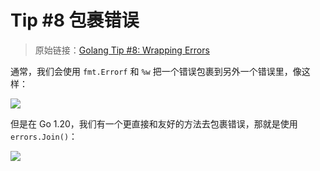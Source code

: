 # Tip #8 包裹错误

> 原始链接：[Golang Tip #8: Wrapping Errors](https://twitter.com/func25/status/1729768084100300945)

通常，我们会使用 `fmt.Errorf` 和 `%w` 把一个错误包裹到另外一个错误里，像这样：

![](./images/008/008_01.png)

但是在 Go 1.20，我们有一个更直接和友好的方法去包裹错误，那就是使用 `errors.Join()`：

![](./images/008/008_02.jpg)
